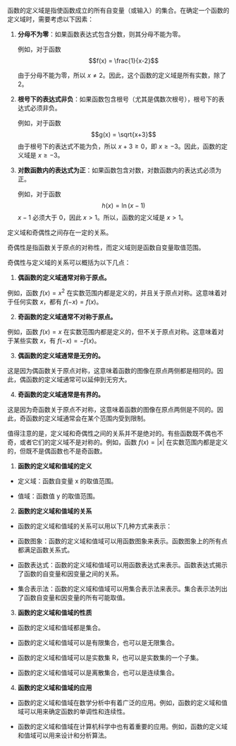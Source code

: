 函数的定义域是指使函数成立的所有自变量（或输入）的集合。在确定一个函数的定义域时，需要考虑以下因素：

1. **分母不为零**：如果函数表达式包含分数，则其分母不能为零。
    
    例如，对于函数
     $$f(x) = \frac{1}{x-2}$$
     
     由于分母不能为零，所以 $x \neq 2$。因此，这个函数的定义域是所有实数，除了 2。
    
2. **根号下的表达式非负**：如果函数包含根号（尤其是偶数次根号），根号下的表达式必须非负。
    
    例如，对于函数 $$g(x) = \sqrt{x+3}$$
    由于根号下的表达式不能为负，所以 $x+3 \geq 0$，即 $x \geq -3$。因此，函数的定义域是 $x \geq -3$。
    
3. **对数函数内的表达式为正**：如果函数包含对数，对数函数内的表达式必须为正。
    
    例如，对于函数 
    $$h(x) = \ln(x-1)$$
    $x-1$ 必须大于 0，因此 $x > 1$。所以，函数的定义域是 $x > 1$。
    

定义域和奇偶性之间存在一定的关系。

  

奇偶性是指函数关于原点的对称性，而定义域则是函数自变量取值范围。

  

奇偶性与定义域的关系可以概括为以下几点：

  

1. **偶函数的定义域通常对称于原点。**

  

例如，函数 $f(x) = x^2$ 在实数范围内都是定义的，并且关于原点对称。这意味着对于任何实数 $x$，都有 $f(-x) = f(x)$。

  

2. **奇函数的定义域通常不对称于原点。**

  

例如，函数 $f(x) = x$ 在实数范围内都是定义的，但不关于原点对称。这意味着对于某些实数 $x$，有 $f(-x) = -f(x)$。

  

3. **偶函数的定义域通常是无穷的。**

  

这是因为偶函数关于原点对称，这意味着函数的图像在原点两侧都是相同的。因此，偶函数的定义域通常可以延伸到无穷大。

  

4. **奇函数的定义域通常是有界的。**

  

这是因为奇函数关于原点不对称，这意味着函数的图像在原点两侧是不同的。因此，奇函数的定义域通常会在某个范围内受到限制。

  

值得注意的是，定义域和奇偶性之间的关系并不是绝对的。有些函数既不偶也不奇，或者它们的定义域不是对称的。例如，函数 $f(x) = |x|$ 在实数范围内都是定义的，但既不是偶函数也不是奇函数。

1. **函数的定义域和值域的定义**

  

- 定义域：函数自变量 x 的取值范围。

- 值域：函数值 y 的取值范围。

  

2. **函数的定义域和值域的关系**

  

- 函数的定义域和值域的关系可以用以下几种方式来表示：

  

- 函数图象：函数的定义域和值域可以用函数图象来表示。函数图象上的所有点都满足函数关系式。

- 函数表达式：函数的定义域和值域可以用函数表达式来表示。函数表达式揭示了函数的自变量和因变量之间的关系。

- 集合表示法：函数的定义域和值域可以用集合表示法来表示。集合表示法列出了函数自变量和因变量的所有可能取值。

  

3. **函数的定义域和值域的性质**

  

- 函数的定义域和值域都是集合。

- 函数的定义域和值域可以是有限集合，也可以是无限集合。

- 函数的定义域和值域可以是实数集 R，也可以是实数集的一个子集。

- 函数的定义域和值域可以是离散集合，也可以是连续集合。

  

4. **函数的定义域和值域的应用**

  

- 函数的定义域和值域在数学分析中有着广泛的应用。例如，函数的定义域和值域可以用来确定函数的单调性和连续性。

- 函数的定义域和值域在计算机科学中也有着重要的应用。例如，函数的定义域和值域可以用来设计和分析算法。